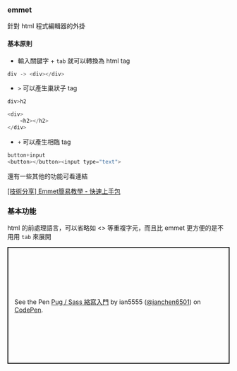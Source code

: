 ### emmet
針對 html 程式編輯器的外掛
#### 基本原則
- 輸入關鍵字 + `tab` 就可以轉換為 html tag
```js
div -> <div></div>
```
- `>` 可以產生巢狀子 tag
```js
div>h2

<div>
	<h2></h2>
</div>
```
- `+` 可以產生相臨 tag
```js
button+input
<button></button><input type="text">
```

還有一些其他的功能可看連結

[[技術分享] Emmet簡易教學 - 快速上手包](https://pjchender.blogspot.com/2016/07/emmet.html)

### 基本功能
html 的前處理語言，可以省略如 <> 等重複字元，而且比 emmet 更方便的是不用用 `tab` 來展開

<p class="codepen" data-height="265" data-theme-id="light" data-default-tab="html,result" data-user="ianchen6501" data-slug-hash="zYZyRda" style="height: 265px; box-sizing: border-box; display: flex; align-items: center; justify-content: center; border: 2px solid; margin: 1em 0; padding: 1em;" data-pen-title="Pug / Sass 縮寫入門">
  <span>See the Pen <a href="https://codepen.io/ianchen6501/pen/zYZyRda">
  Pug / Sass 縮寫入門</a> by ian5555 (<a href="https://codepen.io/ianchen6501">@ianchen6501</a>)
  on <a href="https://codepen.io">CodePen</a>.</span>
</p>
<script async src="https://cpwebassets.codepen.io/assets/embed/ei.js"></script>
